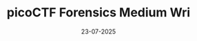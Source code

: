 ---
layout: post
title : picoCTF Forensics Medium Wri
date : 23-07-2025
categories : [Docs]
tag : []
---